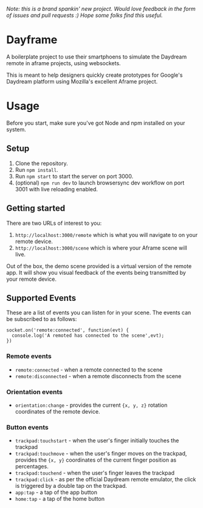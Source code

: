 *Note: this is a brand spankin' new project. Would love feedback in the form of issues and pull requests :) Hope some folks find this useful.*

# Dayframe
A boilerplate project to use their smartphoens to simulate the Daydream remote in aframe projects, using websockets. 

This is meant to help designers quickly create prototypes for Google's Daydream platform using Mozilla's excellent Aframe project. 

# Usage 

Before you start, make sure you've got Node and npm installed on your system. 

## Setup 

1. Clone the repository.
2. Run `npm install`.
3. Run `npm start` to start the server on port 3000.
4. (optional) `npm run dev` to launch browsersync dev workflow on port 3001 with live reloading enabled. 

## Getting started

There are two URLs of interest to you:

1. `http://localhost:3000/remote` which is what you will navigate to on your remote device.
2. `http://localhost:3000/scene` which is where your Aframe scene will live.

Out of the box, the demo scene provided is a virtual version of the remote app. 
It will show you visual feedback of the events being transmitted by your remote device.

## Supported Events

These are a list of events you can listen for in your scene. The events can be subscribed to as follows:

    socket.on('remote:connected', function(evt) {
      console.log('A remoted has connected to the scene',evt);
    })

### Remote events 
+ `remote:connected` - when a remote connected to the scene
+ `remote:disconnected` - when a remote disconnects from the scene

### Orientation events
+ `orientation:change` - provides the current `{x, y, z}` rotation coordinates of the remote device.

### Button events
+ `trackpad:touchstart` - when the user's finger initially touches the trackpad
+ `trackpad:touchmove` - when the user's finger moves on the trackpad, provides the `{x, y}` coordinates of the current finger position as percentages. 
+ `trackpad:touchend` - when the user's finger leaves the trackpad
+ `trackpad:click` - as per the official Daydream remote emulator, the click is triggered by a double tap on the trackpad.
+ `app:tap` - a tap of the app button
+ `home:tap` - a tap of the home button

